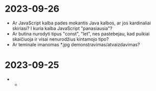 # 2023-09-26
- Ar JavaScript kalba pades mokantis Java kalbos, ar jos kardinaliai skiriasi? I kuria kalba JavaScript "panasiausia"?
- Ar butina nurodyti tipus "const", "let", nes pastebejau, kad puikiai skaičiuoja ir visai nenurodžius kintamojo tipo?
- Ar teminale imanomas *.jpg demonstravimas/atvaizdavimas?

# 2023-09-25
- *
